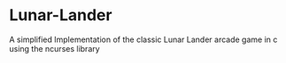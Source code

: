 # Lunar-Lander
A simplified Implementation of the classic Lunar Lander arcade game in c using the ncurses library

